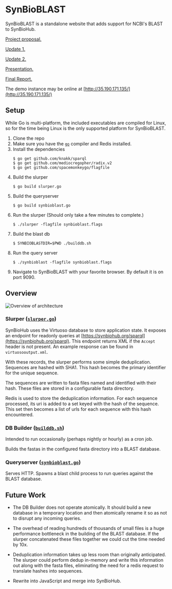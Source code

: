 # SynBioBLAST

SynBioBLAST is a standalone website that adds support for NCBI's BLAST to SynBioHub.

[Project proposal.](https://github.com/schnauzer/synbioblast/blob/master/Project%20Proposal--SynBioBlast.pdf)

[Update 1.](https://github.com/schnauzer/synbioblast/blob/master/update_1.md)

[Update 2.](https://github.com/schnauzer/synbioblast/blob/master/update_2.md)

[Presentation.](https://github.com/schnauzer/synbioblast/blob/master/SynBioBLAST.pdf)

[Final Report.](https://github.com/schnauzer/synbioblast/blob/master/final_report.pdf)

The demo instance may be online at [http://35.190.171.135/](http://35.190.171.135/)

## Setup

While Go is multi-platform, the included executables are compiled for Linux, so for the 
time being Linux is the only supported platform for SynBioBLAST.

1. Clone the repo
2. Make sure you have the [`go`](https://golang.org) compiler and Redis installed.
3. Install the dependencies
   ```
   $ go get github.com/knakk/sparql
   $ go get github.com/mediocregopher/radix.v2
   $ go get github.com/spacemonkeygo/flagfile
   ```
4. Build the slurper
   ```
   $ go build slurper.go
   ```
5. Build the queryserver
   ```
   $ go build synbioblast.go
   ```
7. Run the slurper (Should only take a few minutes to complete.)
    ```
    $ ./slurper -flagfile synbioblast.flags
    ```
8. Build the blast db
    ```
    $ SYNBIOBLASTDIR=$PWD ./builddb.sh
    ```
9. Run the query server
    ```
    $ ./synbioblast -flagfile synbioblast.flags
    ```
10. Navigate to SynBioBLAST with your favorite browser. By default it is on port 9090.

## Overview

![](https://github.com/schnauzer/synbioblast/raw/master/actualarchitecture.png "Overview of architecture")

### Slurper ([`slurper.go`](https://github.com/schnauzer/synbioblast/blob/master/slurper.go))

SynBioHub uses the Virtuoso database to store application state. It exposes an
endpoint for readonly queries at [https://synbiohub.org/sparql](https://synbiohub.org/sparql). This endpoint returns XML if the `Accept` header
is not present. An example response can be found in `virtuosooutput.xml`.

With these records, the slurper performs some simple deduplication. Sequences are hashed with SHA1. This hash becomes the primary identifier for the unique sequence.

The sequences are written to fasta files named and identified with their hash. These files are stored in a configurable fasta directory.

Redis is used to store the deduplication information. For each sequence processed,
its uri is added to a set keyed with the hash of the sequence. This set then 
becomes a list of urls for each sequence with this hash encountered.

### DB Builder ([`builddb.sh`](https://github.com/schnauzer/synbioblast/blob/master/builddb.sh))

Intended to run occasionally (perhaps nightly or hourly) as a cron job.

Builds the fastas in the configured fasta directory into a BLAST database.

### Queryserver ([`synbioblast.go`](https://github.com/schnauzer/synbioblast/blob/master/synbioblast.go))

Serves HTTP. Spawns a blast child process to run queries against the BLAST database.

## Future Work

 * The DB Builder does not operate atomically. It should build a new database
   in a temporary location and then atomically rename it so as not to disrupt any
   incoming queries.

 * The overhead of reading hundreds of thousands of small files is a huge
   performance bottleneck in the building of the BLAST database. If the slurper
   concatenated these files together we could cut the time needed by 10x.

 * Deduplication information takes up less room than originally anticipated. The 
   slurper could perform dedup in-memory and write this information out along with the fasta files, eliminating the need for a redis request to translate hashes
   into sequences.

 * Rewrite into JavaScript and merge into SynBioHub.